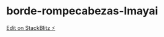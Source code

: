 # borde-rompecabezas-lmayai

[Edit on StackBlitz ⚡️](https://stackblitz.com/edit/borde-rompecabezas-lmayai)